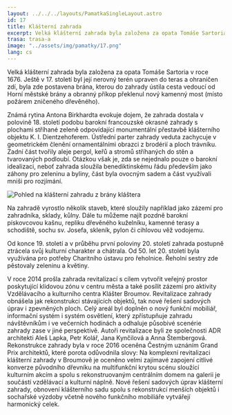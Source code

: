 ```yaml
---
layout: ../../../layouts/PamatkaSingleLayout.astro
id: 17
title: Klášterní zahrada
excerpt: Velká klášterní zahrada byla založena za opata Tomáše Sartoria v roce 1676. Ještě v 17. století byl její nerovný terén upraven do teras a ohraničen zdí, byla zde postavena brána, kterou do zahrady ústila cesta vedoucí od Horní městské brány a obranný příkop překlenul nový kamenný most (místo požárem zničeného dřevěného).
trasa: trasa-a
image: "../assets/img/pamatky/17.png"
lang: cs
---
```


Velká klášterní zahrada byla založena za opata Tomáše Sartoria v roce 1676. Ještě v 17. století byl její nerovný terén upraven do teras a ohraničen zdí, byla zde postavena brána, kterou do zahrady ústila cesta vedoucí od Horní městské brány a obranný příkop překlenul nový kamenný most (místo požárem zničeného dřevěného).

Známá rytina Antona Birkhardta evokuje dojem, že zahrada dostala v polovině 18. století podobu barokní francouzské okrasné zahrady s plochami stříhané zeleně odpovídající monumentální přestavbě klášterního objektu K. I. Dientzehoferem. Ústřední parter zahrady veduta zachycuje v geometrickém členění ornamentálními obrazci z brodérií a ploch trávníku. Zadní část tvořily aleje pergol, keřů a stromů stříhaných do stěn a tvarovaných podloubí. Otázkou však je, zda se nejednalo pouze o barokní idealizaci, neboť zahrada sloužila benediktinskému řádu především jako záhony pro zeleninu a byliny, část byla ovocným sadem a část využívali mniši pro rozjímání.

<img class="md:max-w-sm max-w-xs float-right md:float-none lg:float-right lg:p-5 md:p-1 p-5" src="../../src/pages/pamatky/images/17.1.png" alt="Pohled na klášterní zahradu z brány kláštera" />

Na zahradě vyrostlo několik staveb, které sloužily například jako zázemí pro zahradníka, sklady, kůlny. Dále tu můžeme najít pozdně barokní pískovcovou kašnu, repliku dřevěného kuželníku, kamenné terasy a schodiště, sochu sv. Josefa, skleník, pylon či cihlovou věž vodojemu.

Od konce 19. století a v průběhu první poloviny 20. století zahrada postupně ztrácela svůj kulturní charakter a chátrala. Od 50. let 20. století byla využívána pro potřeby Charitního ústavu pro řeholnice. Řeholní sestry zde pěstovaly zeleninu a květiny.

V roce 2014 prošla zahrada revitalizací s cílem vytvořit veřejný prostor poskytující klidovou zónu v centru města a také posílit zázemí pro aktivity Vzdělávacího a kulturního centra Klášter Broumov. Revitalizace zahrady obnášela jak rekonstrukci stávajících objektů, tak nové řešení sadových úprav i zpevněných ploch. Celý areál byl doplněn o nový funkční mobiliář, informační systém i systém osvětlení, který zpřístupňuje zahradu návštěvníkům i ve večerních hodinách a odhaluje působivé scenérie zahrady zase v jiné perspektivě. Autoři revitalizace byli ze společnosti ADR architekti Aleš Lapka, Petr Kolář, Jana Kynčilová a Anna Štembergová. Rekonstrukce zahrady byla v roce 2016 oceněna Čestným uznáním Grand Prix architektů, které porota odůvodnila slovy: Na komplexní revitalizaci klášterní zahrady v Broumově je oceněno velmi zajímavé zapojení citlivé konverze původního dřevníku na multifunkční krytou scénu sloužící kulturním akcím a spolu s rekonstruovaným centrálním domem na galerii je součástí vzdělávací a kulturní náplně. Nové řešení sadových úprav klášterní zahrady, obnovení klášterního sadu spolu s rekonstrukcí menších objektů i sochařské výzdoby včetně nového funkčního mobiliáře vytvářejí harmonický celek.
